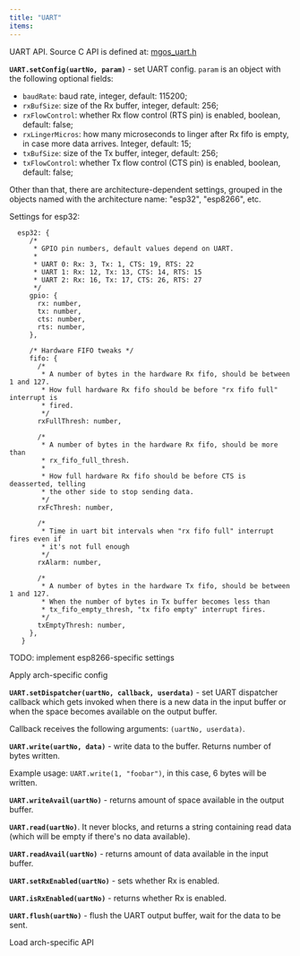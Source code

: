 ```yaml
---
title: "UART"
items:
---
```


UART API. Source C API is defined at:
[mgos_uart.h](https://github.com/cesanta/mongoose-os/blob/master/fw/src/mgos_uart.h)


**`UART.setConfig(uartNo, param)`** - set UART config. `param` is an
object with the following optional fields:

- `baudRate`: baud rate, integer, default: 115200;
- `rxBufSize`: size of the Rx buffer, integer, default: 256;
- `rxFlowControl`: whether Rx flow control (RTS pin) is enabled, boolean,
   default: false;
- `rxLingerMicros`: how many microseconds to linger after Rx fifo
  is empty, in case more data arrives. Integer, default: 15;
- `txBufSize`: size of the Tx buffer, integer, default: 256;
- `txFlowControl`: whether Tx flow control (CTS pin) is enabled, boolean,
  default: false;

Other than that, there are architecture-dependent settings, grouped in
the objects named with the architecture name: "esp32", "esp8266", etc.

Settings for esp32:

```
  esp32: {
     /*
      * GPIO pin numbers, default values depend on UART.
      *
      * UART 0: Rx: 3, Tx: 1, CTS: 19, RTS: 22
      * UART 1: Rx: 12, Tx: 13, CTS: 14, RTS: 15
      * UART 2: Rx: 16, Tx: 17, CTS: 26, RTS: 27
      */
     gpio: {
       rx: number,
       tx: number,
       cts: number,
       rts: number,
     },

     /* Hardware FIFO tweaks */
     fifo: {
       /*
        * A number of bytes in the hardware Rx fifo, should be between 1 and 127.
        * How full hardware Rx fifo should be before "rx fifo full" interrupt is
        * fired.
        */
       rxFullThresh: number,

       /*
        * A number of bytes in the hardware Rx fifo, should be more than
        * rx_fifo_full_thresh.
        *
        * How full hardware Rx fifo should be before CTS is deasserted, telling
        * the other side to stop sending data.
        */
       rxFcThresh: number,

       /*
        * Time in uart bit intervals when "rx fifo full" interrupt fires even if
        * it's not full enough
        */
       rxAlarm: number,

       /*
        * A number of bytes in the hardware Tx fifo, should be between 1 and 127.
        * When the number of bytes in Tx buffer becomes less than
        * tx_fifo_empty_thresh, "tx fifo empty" interrupt fires.
        */
       txEmptyThresh: number,
     },
   }
```

TODO: implement esp8266-specific settings



Apply arch-specific config



**`UART.setDispatcher(uartNo, callback, userdata)`** - set UART dispatcher
callback which gets invoked when there is a new data in the input buffer
or when the space becomes available on the output buffer.

Callback receives the following arguments: `(uartNo, userdata)`.



**`UART.write(uartNo, data)`** - write data to the buffer. Returns number
of bytes written.

Example usage: `UART.write(1, "foobar")`, in this case, 6 bytes will be written.



**`UART.writeAvail(uartNo)`** - returns amount of space available in the
output buffer.



**`UART.read(uartNo)`**. It never blocks, and returns a string containing
read data (which will be empty if there's no data available).



**`UART.readAvail(uartNo)`** - returns amount of data available in the
input buffer.



**`UART.setRxEnabled(uartNo)`** - sets whether Rx is enabled.



**`UART.isRxEnabled(uartNo)`** - returns whether Rx is enabled.



**`UART.flush(uartNo)`** - flush the UART output buffer, wait for the
data to be sent.



Load arch-specific API

